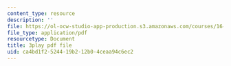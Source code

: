 ```yaml
---
content_type: resource
description: ''
file: https://ol-ocw-studio-app-production.s3.amazonaws.com/courses/16-90-computational-methods-in-aerospace-engineering-spring-2014/ca4bd1f2524419b212b04ceaa94c6ec2_xOtkiBPbE.pdf
file_type: application/pdf
resourcetype: Document
title: 3play pdf file
uid: ca4bd1f2-5244-19b2-12b0-4ceaa94c6ec2
---
```

